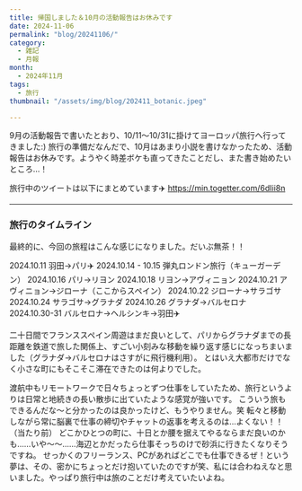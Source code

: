 ```yaml
---
title: 帰国しました＆10月の活動報告はお休みです
date: 2024-11-06
permalink: "blog/20241106/"
category:
  - 雑記
  - 月報
month:
  - 2024年11月
tags:
  - 旅行
thumbnail: "/assets/img/blog/202411_botanic.jpeg"

---
```


9月の活動報告で書いたとおり、10/11〜10/31に掛けてヨーロッパ旅行へ行ってきました:)
旅行の準備だなんだで、10月はあまり小説を書けなかったため、活動報告はお休みです。ようやく時差ボケも直ってきたことだし、また書き始めたいところ…！

旅行中のツイートは以下にまとめています✈️
https://min.togetter.com/6dIii8n

<hr>

### 旅行のタイムライン
最終的に、今回の旅程はこんな感じになりました。だいぶ無茶！！

2024.10.11 羽田→パリ✈️
2024.10.14 - 10.15 弾丸ロンドン旅行（キューガーデン）
2024.10.16 パリ→リヨン
2024.10.18 リヨン→アヴィニョン
2024.10.21 アヴィニョン→ジローナ（ここからスペイン）
2024.10.22 ジローナ→サラゴサ
2024.10.24 サラゴサ→グラナダ
2024.10.26 グラナダ→バルセロナ
2024.10.30-31 バルセロナ→ヘルシンキ→羽田✈️

二十日間でフランススペイン周遊はまだ良いとして、パリからグラナダまでの長距離を鉄道で旅した関係上、すごい小刻みな移動を繰り返す感じになっちまいました（グラナダ→バルセロナはさすがに飛行機利用）。
とはいえ大都市だけでなく小さな町にもそこそこ滞在できたのは何よりでした。

渡航中もリモートワークで日々ちょっとずつ仕事をしていたため、旅行というよりは日常と地続きの長い散歩に出ていたような感覚が強いです。
こういう旅もできるんだな〜と分かったのは良かったけど、もうやりません。笑
転々と移動しながら常に脳裏で仕事の締切やチャットの返事を考えるのは…よくない！！（当たり前）
どこかひとつの町に、十日とか腰を据えてやるならまだ良いのかも……いや〜〜……海辺とかだったら仕事そっちのけで砂浜に行きたくなりそうですね。
せっかくのフリーランス、PCがあればどこでも仕事できるぜ！という夢は、その、密かにちょっとだけ抱いていたのですが笑、私には合わねえなと思いました。やっぱり旅行中は旅のことだけ考えていたいよね。

